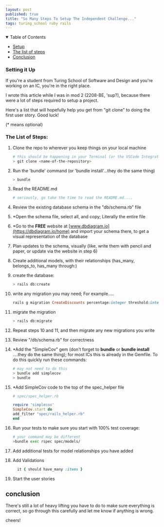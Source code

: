 ```yaml
---
layout: post
published: true
title: "So Many Steps To Setup The Independent Challenge..."
tags: turing_school ruby rails
---
```


<details class="mb-5" open>
  <summary>Table of Contents</summary>
  <ul>
    <li><a href="#setting-it-up">Setup</a></li>
    <li><a href="#the-list-of-steps">The list of steps</a></li>
    <li><a href="#conclusion">Conclusion</a></li>
  </ul>
</details>

### Setting it Up

If you're a student from Turing School of Software and Design and you're working on an IC, you're in the right place.

I wrote this article while I was in mod 2 (2208-BE, 'sup?), because there were a lot of steps required to setup a project.

Here's a list that will hopefully help you get from "git clone" to doing the first user story. Good luck!

(\* means optional)

### The List of Steps:

1. Clone the repo to wherever you keep things on your local machine
   ```bash
   # this should be happening in your Terminal (or the VSCode Integrated Terminal)
   > git clone <name-of-the-repository>
   ```
2. Run the 'bundle' command (or 'bundle install'...they do the same thing)
   ```bash
   > bundle
   ```
3. Read the README.md
   ```bash
   # seriously, go take the time to read the README.md....
   ```
4. Review the existing database schema in the "db/schema.rb" file
5. \*Open the schema file, select all, and copy; Literally the entire file
6. \*Go to the **FREE** website at [www.dbdiagram.io](https://dbdiagram.io/home) and import your schema there, to get a visual representation of the database
7. Plan updates to the schema, visually (like, write them with pencil and paper, or update via the website in step 6)
8. Create additional models, with their relationships (has_many, belongs_to, has_many through:)
9. create the database:
   ```bash
   > rails db:create
   ```
10. write any migration you may need; For example.....

    ```ruby
    rails g migration CreateDiscounts percentage:integer threshold:integer merchant:references
    ```

11. migrate the migration
    ```bash
    > rails db:migrate
    ```
12. Repeat steps 10 and 11, and then migrate any new migrations you write
13. Review "/db/schema.rb" for correctness
14. \*Add the "SimpleCov" gem (don't forget to **bundle** or **bundle install** ....they do the same thing); for most ICs this is already in the Gemfile. To do this quickly run these commands:
    ```bash
    # may not need to do this
    > bundle add simplecov
    > bundle
    ```
15. \*Add SimpleCov code to the top of the spec_helper file

    ```ruby
    # spec/spec_helper.rb

    require 'simplecov'
    SimpleCov.start do
    add_filter "spec/rails_helper.rb"
    end

    ```

16. Run your tests to make sure you start with 100% test coverage:
    ```bash
    # your command may be different
    >bundle exec rspec spec/models/
    ```
17. Add additional tests for model relationships you have added
18. Add Validations

    ```ruby
      it { should have_many :items }
    ```

19. Start the user stories

## conclusion

There's still a lot of heavy lifting you have to do to make sure everything is correct, so go through this carefully and let me know if anything is wrong.

cheers!
